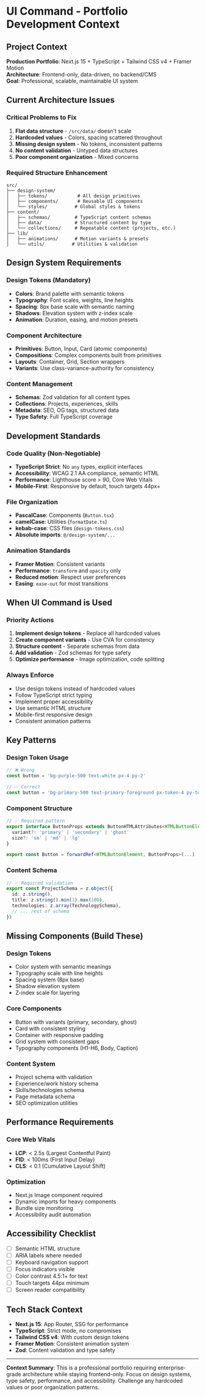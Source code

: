 # UI Command - Portfolio Development Context

## Project Context
**Production Portfolio**: Next.js 15 + TypeScript + Tailwind CSS v4 + Framer Motion  
**Architecture**: Frontend-only, data-driven, no backend/CMS  
**Goal**: Professional, scalable, maintainable UI system

## Current Architecture Issues

### **Critical Problems to Fix**
1. **Flat data structure** - `/src/data/` doesn't scale
2. **Hardcoded values** - Colors, spacing scattered throughout
3. **Missing design system** - No tokens, inconsistent patterns
4. **No content validation** - Untyped data structures
5. **Poor component organization** - Mixed concerns

### **Required Structure Enhancement**
```
src/
├── design-system/
│   ├── tokens/           # All design primitives
│   ├── components/       # Reusable UI components
│   └── styles/          # Global styles & tokens
├── content/
│   ├── schemas/         # TypeScript content schemas
│   ├── data/            # Structured content by type
│   └── collections/     # Repeatable content (projects, etc.)
├── lib/
│   ├── animations/      # Motion variants & presets
│   └── utils/          # Utilities & validation
```

## Design System Requirements

### **Design Tokens (Mandatory)**
- **Colors**: Brand palette with semantic tokens
- **Typography**: Font scales, weights, line heights
- **Spacing**: 8px base scale with semantic naming
- **Shadows**: Elevation system with z-index scale
- **Animation**: Duration, easing, and motion presets

### **Component Architecture**
- **Primitives**: Button, Input, Card (atomic components)
- **Compositions**: Complex components built from primitives
- **Layouts**: Container, Grid, Section wrappers
- **Variants**: Use class-variance-authority for consistency

### **Content Management**
- **Schemas**: Zod validation for all content types
- **Collections**: Projects, experiences, skills
- **Metadata**: SEO, OG tags, structured data
- **Type Safety**: Full TypeScript coverage

## Development Standards

### **Code Quality (Non-Negotiable)**
- **TypeScript Strict**: No `any` types, explicit interfaces
- **Accessibility**: WCAG 2.1 AA compliance, semantic HTML
- **Performance**: Lighthouse score > 90, Core Web Vitals
- **Mobile-First**: Responsive by default, touch targets 44px+

### **File Organization**
- **PascalCase**: Components (`Button.tsx`)
- **camelCase**: Utilities (`formatDate.ts`) 
- **kebab-case**: CSS files (`design-tokens.css`)
- **Absolute imports**: `@/design-system/...`

### **Animation Standards**
- **Framer Motion**: Consistent variants
- **Performance**: `transform` and `opacity` only
- **Reduced motion**: Respect user preferences
- **Easing**: `ease-out` for most transitions

## When UI Command is Used

### **Priority Actions**
1. **Implement design tokens** - Replace all hardcoded values
2. **Create component variants** - Use CVA for consistency
3. **Structure content** - Separate schemas from data
4. **Add validation** - Zod schemas for type safety
5. **Optimize performance** - Image optimization, code splitting

### **Always Enforce**
- Use design tokens instead of hardcoded values
- Follow TypeScript strict typing
- Implement proper accessibility
- Use semantic HTML structure
- Mobile-first responsive design
- Consistent animation patterns

## Key Patterns

### **Design Token Usage**
```typescript
// ❌ Wrong
const button = 'bg-purple-500 text-white px-4 py-2'

// ✅ Correct
const button = 'bg-primary-500 text-primary-foreground px-token-4 py-token-2'
```

### **Component Structure**
```typescript
// ✅ Required pattern
export interface ButtonProps extends ButtonHTMLAttributes<HTMLButtonElement> {
  variant?: 'primary' | 'secondary' | 'ghost'
  size?: 'sm' | 'md' | 'lg'
}

export const Button = forwardRef<HTMLButtonElement, ButtonProps>(...)
```

### **Content Schema**
```typescript
// ✅ Required validation
export const ProjectSchema = z.object({
  id: z.string(),
  title: z.string().min(1).max(100),
  technologies: z.array(TechnologySchema),
  // ... rest of schema
})
```

## Missing Components (Build These)

### **Design Tokens**
- Color system with semantic meanings
- Typography scale with line heights
- Spacing system (8px base)
- Shadow elevation system
- Z-index scale for layering

### **Core Components**
- Button with variants (primary, secondary, ghost)
- Card with consistent styling
- Container with responsive padding
- Grid system with consistent gaps
- Typography components (H1-H6, Body, Caption)

### **Content System**
- Project schema with validation
- Experience/work history schema
- Skills/technologies schema
- Page metadata schema
- SEO optimization utilities

## Performance Requirements

### **Core Web Vitals**
- **LCP**: < 2.5s (Largest Contentful Paint)
- **FID**: < 100ms (First Input Delay)  
- **CLS**: < 0.1 (Cumulative Layout Shift)

### **Optimization**
- Next.js Image component required
- Dynamic imports for heavy components
- Bundle size monitoring
- Accessibility audit automation

## Accessibility Checklist

- [ ] Semantic HTML structure
- [ ] ARIA labels where needed
- [ ] Keyboard navigation support
- [ ] Focus indicators visible
- [ ] Color contrast 4.5:1+ for text
- [ ] Touch targets 44px minimum
- [ ] Screen reader compatibility

## Tech Stack Context
- **Next.js 15**: App Router, SSG for performance
- **TypeScript**: Strict mode, no compromises
- **Tailwind CSS v4**: With custom design tokens
- **Framer Motion**: Consistent animation system
- **Zod**: Content validation and type safety

---

**Context Summary**: This is a professional portfolio requiring enterprise-grade architecture while staying frontend-only. Focus on design systems, type safety, performance, and accessibility. Challenge any hardcoded values or poor organization patterns.